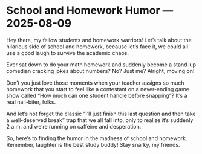 # School and Homework Humor — 2025-08-09

Hey there, my fellow students and homework warriors! Let’s talk about the hilarious side of school and homework, because let’s face it, we could all use a good laugh to survive the academic chaos. 

Ever sat down to do your math homework and suddenly become a stand-up comedian cracking jokes about numbers? No? Just me? Alright, moving on!

Don’t you just love those moments when your teacher assigns so much homework that you start to feel like a contestant on a never-ending game show called “How much can one student handle before snapping”? It’s a real nail-biter, folks.

And let’s not forget the classic “I’ll just finish this last question and then take a well-deserved break” trap that we all fall into, only to realize it’s suddenly 2 a.m. and we’re running on caffeine and desperation.

So, here’s to finding the humor in the madness of school and homework. Remember, laughter is the best study buddy! Stay snarky, my friends.